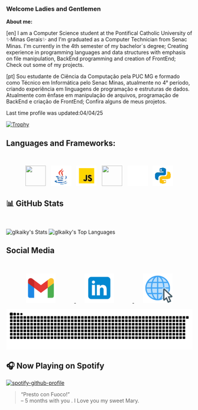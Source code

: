 ###  Welcome Ladies and Gentlemen

__About me:__

[en]
I am a Computer Science student at the Pontifical Catholic University of ✨Minas Gerais✨ and  I'm graduated as a Computer Technician from Senac Minas. 
 I'm currently in the 4th semester of my bachelor´s degree; 
 Creating experience in programming languages and data structures with emphasis on file manipulation, BackEnd programming and creation of FrontEnd;
Check out some of my projects.

[pt]
Sou estudante de Ciência da Computação pela PUC MG e formado como Técnico em Informática pelo Senac Minas, atualmente no 4° período, criando experiência em linguagens de programação e estruturas de dados. Atualmente com ênfase em manipulação de arquivos, programação de BackEnd e criação de FrontEnd;
Confira alguns de meus projetos.


Last time profile was updated:04/04/25

[![Trophy](https://github-profile-trophy.vercel.app/?username=glkaiky&theme=darkhub&margin-w=10)](https://github.com/ryo-ma/github-profile-trophy)

## Languages and Frameworks:
<br>

<p align="center">
     <img style="width:55px; height:55px; margin-right: 10px;" src="https://cdn.jsdelivr.net/gh/devicons/devicon/icons/c/c-plain.svg" />
     <img style="width:55px; height:auto; margin-right: 10px;" src="./src/img/java.webp" />
     <img style="width:55px; height:auto; margin-right: 10px;" src="./src/img/js.webp" />
     <img style="width:55px; height:55px; margin-right: 10px;" src="https://cdn.jsdelivr.net/gh/devicons/devicon@latest/icons/nestjs/nestjs-original.svg" />          
     <img style="width:55px; height:auto; margin-right: 10px;" src="./src/img/flutter.gif" />          
     <img style="width:55px; height:auto;" src="./src/img/python.webp"  />
</p>


## 📊 GitHub Stats
<br>

![glkaiky's Stats](https://github-readme-stats.vercel.app/api?username=glkaiky&theme=dark&show_icons=true&hide_border=true&count_private=true)
![glkaiky's Top Languages](https://github-readme-stats.vercel.app/api/top-langs/?username=glkaiky&theme=dark&show_icons=true&hide_border=true&layout=compact)


## Social Media
<br>

<p align="center">
  <a href="mailto:kaikyfrs.comp@gmail.com" target="_blank">
    <img style="margin-right: 50px;" src="./src/img/gmail.png" alt="Gmail" width="80" />
  </a>
    &nbsp;&nbsp;&nbsp;&nbsp;&nbsp;

  <a href="https://www.linkedin.com/in/glkaiky/" target="_blank">
    <img style="margin-right: 50px;" src="./src/img/linkedin.png" alt="LinkedIn" width="80" />
  </a>
    &nbsp;&nbsp;&nbsp;&nbsp;&nbsp;

  <a href="https://kaikyfrs.com.br" target="_blank">
    <img src="./src/img/site.png" alt="Meu portfólio" width="80" />
  </a>
</p>


<picture align="center">
  <source media="(prefers-color-scheme: dark)" srcset="https://raw.githubusercontent.com/glkaiky/glkaiky/output/github-contribution-grid-snake-dark.svg">
  <source media="(prefers-color-scheme: light)" srcset="https://raw.githubusercontent.com/glkaiky/glkaiky/output/github-contribution-grid-snake-dark.svg">
  <img align="center" alt="github contribution grid snake animation" src="https://raw.githubusercontent.com/glkaiky/glkaiky/output/github-contribution-grid-snake.svg">
</picture>

## 🎧 Now Playing on Spotify
 
[![spotify-github-profile](https://spotify-github-profile.kittinanx.com/api/view?uid=glkaiky&cover_image=true&theme=novatorem&show_offline=false&background_color=121212&interchange=false&bar_color=4abb44&bar_color_cover=false)](https://spotify-github-profile.kittinanx.com/api/view?uid=glkaiky&redirect=true)

> “Presto con Fuoco!”  
> – 5 months with you . I Love you my sweet Mary.
